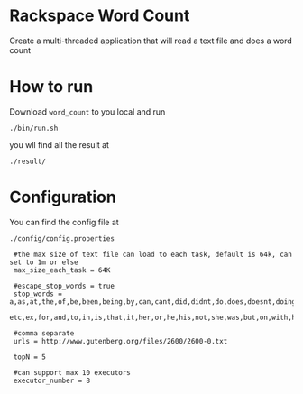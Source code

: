 # Rackspace Word Count
Create a multi-threaded application that will read a text file and does a word count
# How to run
Download `word_count` to you local and run

`./bin/run.sh`

you wll find all the result at

`./result/`

# Configuration
You can find the config file at

`./config/config.properties`

```
 #the max size of text file can load to each task, default is 64k, can set to 1m or else
 max_size_each_task = 64K
 
 #escape_stop_words = true
 stop_words = a,as,at,the,of,be,been,being,by,can,cant,did,didnt,do,does,doesnt,doing,dont,done,eg,et,\
              etc,ex,for,and,to,in,is,that,it,her,or,he,his,not,she,was,but,on,with,has,him,had,we
 
 #comma separate
 urls = http://www.gutenberg.org/files/2600/2600-0.txt
 
 topN = 5
 
 #can support max 10 executors
 executor_number = 8
```